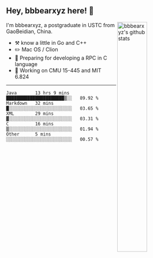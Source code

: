 ## Hey, bbbearxyz here! :wave:

<img align="right" alt="bbbearxyz's github stats" width="40%" src="https://github-readme-stats.vercel.app/api?username=bbbearxyz&show_icons=true">

I'm bbbearxyz, a postgraduate in USTC from GaoBeidian, China.

-   :hammer_and_pick:    know a little in Go and C++
-   :pencil2: Mac OS / Clion
-   :seedling: Preparing for developing a RPC in C language 
-   :thinking: Working on CMU 15-445 and MIT 6.824
---
<!--START_SECTION:waka-->
```text
Java       13 hrs 9 mins   ██████████████████████▒░░   89.92 % 
Markdown   32 mins         █░░░░░░░░░░░░░░░░░░░░░░░░   03.65 % 
XML        29 mins         ▓░░░░░░░░░░░░░░░░░░░░░░░░   03.31 % 
C          16 mins         ▒░░░░░░░░░░░░░░░░░░░░░░░░   01.94 % 
Other      5 mins          ░░░░░░░░░░░░░░░░░░░░░░░░░   00.57 % 
```
<!--END_SECTION:waka-->
